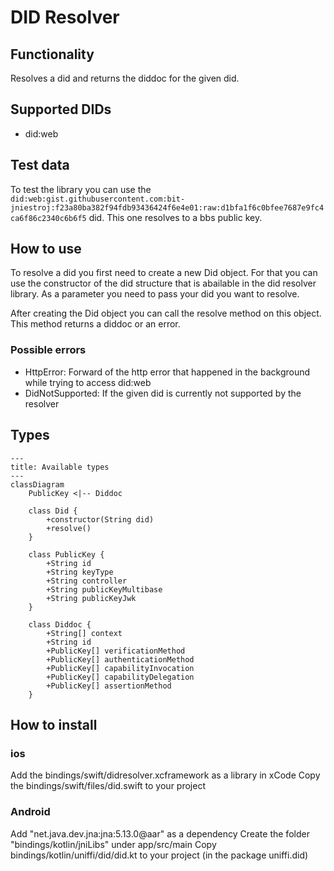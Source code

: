 # DID Resolver

## Functionality

Resolves a did and returns the diddoc for the given did.

## Supported DIDs

- did:web

## Test data

To test the library you can use the `did:web:gist.githubusercontent.com:bit-jniestroj:f23a80ba382f94fdb93436424f6e4e01:raw:d1bfa1f6c0bfee7687e9fc4ca6f86c2340c6b6f5` did. This one resolves to a bbs public key.

## How to use

To resolve a did you first need to create a new Did object. For that you can use the constructor of the did structure that is abailable in the did resolver library. As a parameter you need to pass your did you want to resolve.

After creating the Did object you can call the resolve method on this object. This method returns a diddoc or an error.

### Possible errors

- HttpError: Forward of the http error that happened in the background while trying to access did:web
- DidNotSupported: If the given did is currently not supported by the resolver

## Types

```mermaid
---
title: Available types
---
classDiagram
    PublicKey <|-- Diddoc

    class Did {
        +constructor(String did)
        +resolve()
    }

    class PublicKey {
        +String id
        +String keyType
        +String controller
        +String publicKeyMultibase
        +String publicKeyJwk
    }

    class Diddoc {
        +String[] context
        +String id
        +PublicKey[] verificationMethod
        +PublicKey[] authenticationMethod
        +PublicKey[] capabilityInvocation
        +PublicKey[] capabilityDelegation
        +PublicKey[] assertionMethod
    }
```

## How to install

### ios

Add the bindings/swift/didresolver.xcframework as a library in xCode
Copy the bindings/swift/files/did.swift to your project

### Android

Add "net.java.dev.jna:jna:5.13.0@aar" as a dependency
Create the folder "bindings/kotlin/jniLibs" under app/src/main
Copy bindings/kotlin/uniffi/did/did.kt to your project (in the package uniffi.did)
